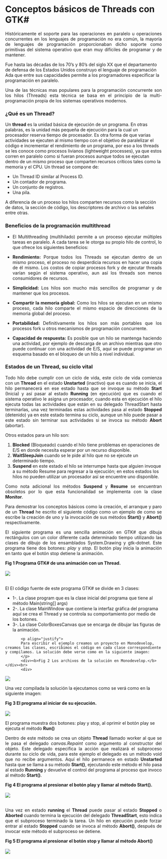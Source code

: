 # Conceptos básicos de Threads con GTK#
		
<p align="justify">
			Históricamente el soporte para las operaciones en paralelo u operaciones concurrentes  en los lenguajes de programación no era común, la mayoría de lenguajes de programación proporcionaban dicho soporte como primitivas del sistema operativo que eran muy difíciles de programar y de mantener.
			</p>
			<p align="jsutify">Fue hasta las décadas de los 70’s y 80’s del siglo XX que el departamento de defensa de los Estados Unidos construyo  el lenguaje de programación Ada que entre sus capacidades permite a los programadores especificar la programación en paralelo.</p>
			<p align="justify">Una de las técnicas mas populares para la programación concurrente son los hilos (Threads) esta técnica se basa en el principio de la multi-programación propia de los sistemas operativos modernos.</p>
			<h3>¿Qué es un Thread?</h3>
			<p>Un <b>thread</b> es la unidad básica de ejecución de un programa. En otras palabras, es la unidad más pequeña de ejecución para la cual un procesador reserva tiempo de procesador.  Es otra forma de que varias actividades se ejecuten al mismo tiempo con el objetivo de paralelizar el código e incrementar el rendimiento de un programa, por eso a los threads se les conoce como procesos livianos (lightweight processes), ya que estos corren en paralelo como si fueran procesos aunque todos se  ejecutan dentro de un mismo proceso que comparten recursos críticos tales como la memoria y el CPU.
			Un thread se compone de:
			</p>
			<ul>
			<li>Un Thread ID  similar al Process ID.</li>
			<li>Un contador de programa.</li>
			<li>Un conjunto de registros.</li>
			<li>Una pila.</li>
			</ul>
			<p>A diferencia de un proceso los hilos comparten recursos como la sección de datos, la sección de código, los descriptores de archivo o las señales entre otras.</p>
			<h3>Beneficios de la programación multithread</h3>
			<ul>
			<li><p align="justify">El Multithreading (multihilado) permite a un proceso ejecutar múltiples tareas en paralelo. A cada tarea se le otorga su propio hilo de control, lo que ofrece los siguientes beneficios:</p></li>
			<li><p align="justify"><b>Rendimiento:</b> Porque todos los Threads se ejecutan dentro de un mismo proceso, el proceso no desperdicia recursos en hacer una copia de él mismo.  Los costos de copiar procesos fork y de ejecutar threads varían según el sistema operativo, aun así los threads son menos consumidores de recursos.</p></li>
			<li><p align="justify"><b>Simplicidad:</b> Los hilos son mucho más sencillos de programar  y de mantener que los procesos.</li>
			<li><p align="justify"><b>Compartir la memoria global:</b> Como los hilos se ejecutan en un mismo proceso, cada hilo comparte el mismo espacio de direcciones de la memoria global del proceso.</p></li>
			<li><p align="justify"><b>Portabilidad:</b> Definitivamente los hilos son más portables que los procesos fork u otros mecanismos de programación concurrente.</li>
			<li><p align="justify"><b>Capacidad de respuesta:</b> Es posible que un hilo se mantenga haciendo una actividad, por ejemplo de descarga de un archivo mientras que otro puede continuar con una actividad de E/S, aquí se puede programar un esquema basado en el bloqueo de un hilo a nivel individual. </p></li>
			</ul>
			<h3>Estados de un Thread, su ciclo vital</h3>
			<p align="justify">Todo hilo debe cumplir con un ciclo de vida, este ciclo de vida comienza con un <b>Thread</b> en el estado <b>Unstarted</b> (inactivo) que es cuando se inicia, el hilo permanecerá en ese estado hasta que se invoque su método <b>Start</b> (Inicia) y así pasar al estado <b>Running</b> (en ejecución) que es cuando el sistema operativo le asigna un procesador, cuando esta en ejecución el hilo ejecuta todas las actividades que están en su delegado ThreadStart hasta terminarlas, una vez terminadas estas actividades pasa al estado <b>Stopped</b> (detenido) ya en este estado termina su ciclo, aunque un hilo puede pasar a este estado sin terminar sus actividades si se invoca su método <b>Abort</b> (abortar).</p>
			<p align="justify">Otros estados para un hilo son:
			<ol> 
			<li><b>Blocked</b> (Bloqueado) cuando el hilo tiene problemas en operaciones de E/S en donde necesita esperar por un recurso disponible.</li> 
			<li><b>WaitSleepJoin</b> cuando se le pide al hilo que no se ejecute un determinado tiempo.</li> 
			<li><b>Suspend</b> en este estado el hilo se interrumpe hasta que alguien invoque a su método Resume para regresar a la ejecución; en estos estados los hilos no pueden utilizar un procesador así se encuentre uno disponible.</p>
			</ol>
			<p align="justify">Como nota adicional los métodos <b>Suspend</b> y <b>Resume</b> se encuentran obsoletos por lo que esta funcionalidad se implementa con la clase <b>Monitor</b>.</p>
			<p align="justify">Para demostrar los conceptos básicos como la creación, el arranque y paro de un <b>Thread</b> he escrito el siguiente código como un ejemplo de como se escribe la creación de uno y la invocación de sus métodos <b>Start()</b> y <b>Abort()</b> respectivamente.</p>
			<p align="justify">El siguiente programa es una sencilla animación en GTK# que dibuja rectángulos con un color diferente cada determinado tiempo utilizando las clases de dibujo de los ensamblados System.Drawing y gtk-dotnet. Este programa tiene dos botones: <i>play</i> y <i>stop</i>. El botón play inicia la animación en tanto que el botón stop detiene la animación.</p>
			<div><b>Fig 1 Programa GTK# de una animación con un Thread.</b></div><br>
			<div>
<IMG src="picture_library/threading/fig4.png">
</div><br>
			<p align="justify">El 
El código fuente de este programa GTK# se divide en 3 clases:
		   <ul>
			<li>1-. La clase program que es la clase inicial del programa que tiene al método Main(string[] args)</li>
			<li>2-. La clase MainWindow que contiene la interfaz gráfica del programa aquí se crea el Thread y se controla su comportamiento por medio de los botones.</li>
			<li>3-. La clase ColorBoxesCanvas que se encarga de dibujar las figuras de la animación.</li>
		   </ul>
		   </p>
			
		   <p align="justify">
		   Para escribir el ejemplo creamos un proyecto en Monodevelop, creamos las clases, escribimos el código en cada clase correspondiente y compilamos. La solución debe verse como en la siguiente imagen:
		   </p>
		   <div><b>Fig 2 Los archivos de la solución en Monodevelop.</b></div><br>
		   <div>
<IMG src="picture_library/threading/fig5.png">
</div><br>
		   <p>Una vez compilada la solución la ejecutamos como se verá como en la siguiente imagen:</p>
		   <div><b>Fig 3 El programa al iniciar de su ejecución.</b></div><br>
		   <div>
<IMG src="picture_library/threading/fig1.png">
</div>
		   <p>El programa muestra dos botones: play y stop, al oprimir el botón play se ejecuta el método <b>Run()</b></p>
<p align="justify">
Dentro de este método se crea un objeto <b>Thread</b> llamado worker al que se le pasa el delegado <i>canvas.Repaint</i> como argumento al constructor del objeto. Este delegado especifica la acción que realizará el subproceso durante su ciclo de vida, para este ejemplo el delegado es un método void  que no recibe argumentos. Aquí el hilo permanece en estado <b>Unstarted</b> hasta que se llama a su método <b>Start()</b>, ejecutando este método el hilo pasa al estado <b>Running</b> y devuelve el control del programa al proceso que invoco al método <b>Start()</b>.</p>
		   <div><b>Fig 4 El programa al presionar el botón play y llamar al método Start().</b></div><br>
		   <div>
<IMG src="picture_library/threading/fig2.png">
</div><br>
		   <p align="justify">Una vez en estado <b>running</b> el <b>Thread</b> puede pasar al estado <b>Stopped</b> o <b>Aborted</b> cuando termina la ejecución del delegado <b>ThreadStart</b>, esto indica que el subproceso terminado la tarea.
		   Un hilo en ejecución puede forzar entrar al estado <b>Stopped</b> cuando se invoca al método <b>Abort()</b>, después de invocar este método el subproceso se detiene.</p>
		   <div><b>Fig 5 El programa al presionar el botón stop y llamar al método Abort()</b></div><br>
		   <div>
<IMG src="picture_library/threading/fig3.png">
</div>
